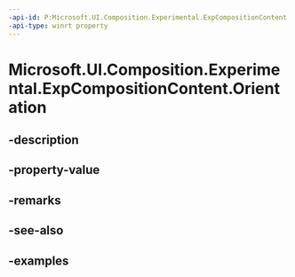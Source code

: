 ```yaml
---
-api-id: P:Microsoft.UI.Composition.Experimental.ExpCompositionContent.Orientation
-api-type: winrt property
---
```


# Microsoft.UI.Composition.Experimental.ExpCompositionContent.Orientation

<!--
public System.Numerics.Vector3 Orientation { get; }
-->


## -description

## -property-value

## -remarks

## -see-also

## -examples


